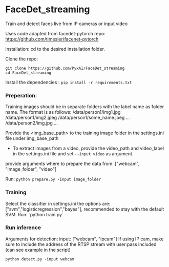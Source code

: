 # FaceDet_streaming
Train and detect faces live from IP cameras or input video

Uses code adapted from facedet-pytorch repo:
https://github.com/timesler/facenet-pytorch


installation:
cd to the desired installation folder.

Clone the repo:
```
git clone https://github.com/PyxAI/FaceDet_streaming
cd FaceDet_streaming
```
Install the dependencies :
`pip install -r requirements.txt`

<h3>Preperation:</h3>
Training images should be in separate folders with the label name as folder name.
The format is as follows:
<img_base_path>/data/person1/img1.jpg
<img_base_path>/data/person1/img2.jpeg
<img_base_path>/data/person1/some_name.jpeg
...
<img_base_path>/data/person2/img.jpg
...

Provide the <img_base_path> to the training image folder in the settings.ini file under img_base_path 

  - To extract images from a video, provide the video_path and video_label in the settings.ini file and set `--input video` as argument.

provide arguments where to prepare the data from:
 ["webcam", "image_folder", "video"]
 
Run:
`python prepare.py -input image_folder`

<h3>Training</h3>
Select the classifier in settings.ini
the options are: ["svm","logisticregression","bayes"], recommended to stay with the default SVM.
Run:
`python train.py`

<h3>Run inference</h3>
Arguments for detection:
input: ["webcam", "ipcam"]
If using IP cam, make sure to include the address of the RTSP stream with user:pass included (can see example in the script)

`python detect.py -input webcam`

